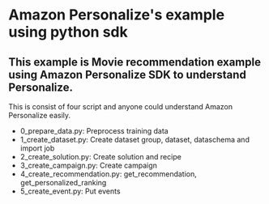 # Amazon Personalize's example using python sdk


## This example is Movie recommendation example using Amazon Personalize SDK to understand Personalize. 
This is consist of four script and anyone could understand Amazon Personalize easily.


- 0_prepare_data.py: Preprocess training data
- 1_create_dataset.py: Create dataset group, dataset, dataschema and import job
- 2_create_solution.py:	Create solution and recipe
- 3_create_campaign.py:	Create campaign
- 4_create_recommendation.py: get_recommendation, get_personalized_ranking
- 5_create_event.py: Put events
